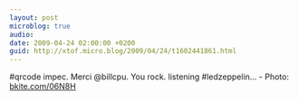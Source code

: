 ```yaml
---
layout: post
microblog: true
audio: 
date: 2009-04-24 02:00:00 +0200
guid: http://xtof.micro.blog/2009/04/24/t1602441861.html
---
```

#qrcode impec. Merci @billcpu. You rock. listening #ledzeppelin... - Photo: [bkite.com/06N8H](http://bkite.com/06N8H)
